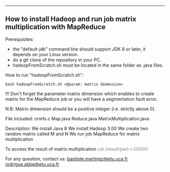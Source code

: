 ------------------------------------------------------------------------
How to install Hadoop and run job matrix multiplication with MapReduce
------------------------------------------------------------------------

Prerequisites:
- the "default-jdk" command line should support JDK 8 or later, it depends on your Linux version.
- do a git clone of the repository in your PC.
- hadoopFromScratch.sh must be located in the same folder as .java files.

How to run "hadoopFromScratch.sh":

	bash hadoopFromScratch.sh <@param: matrix dimension>


!!! Don't forget the parameter matrix dimension which enables to create
	matrix for the MapReduce job or you will have a segmentation fault error.
	
N.B: Matrix dimension should be a positive integer (i.e. strictly above 0).

File included: 	crmfs.c 
				Map.java
				Reduce.java
				MatrixMultiplication.java

Description:
We install Java 8
We install Hadoop 3.00
We create two random matrix called M and N 
We run job MapReduce for matrix multiplication


To access the result of matrix multiplication
<font color='gray'>cat /result/part-r-00000</font>

For any question, contact us:
baptiste.martinez@etu.uca.fr
rodrigue.abbe@etu.uca.fr
